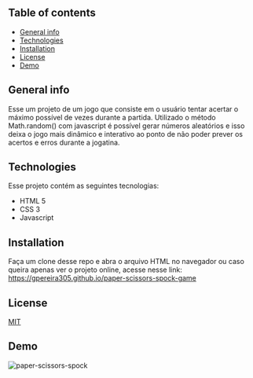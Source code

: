 

## Table of contents
* [General info](#general-info)
* [Technologies](#technologies)
* [Installation](#Installation)
* [License](#License)
* [Demo](#Demo)


## General info
Esse um projeto de um jogo que consiste em o usuário tentar acertar o máximo possível de vezes durante a partida. 
Utilizado o método Math.random() com javascript é possível gerar números aleatórios e isso deixa o jogo mais dinâmico e interativo ao ponto de não poder prever os acertos e erros
durante a jogatina.
	
## Technologies
Esse projeto contém as seguintes tecnologias:
* HTML 5
* CSS 3 
* Javascript
	
## Installation
Faça um clone desse repo e abra o arquivo HTML no navegador ou caso queira apenas ver o projeto online, acesse nesse link:  https://gpereira305.github.io/paper-scissors-spock-game
 

## License
[MIT](https://choosealicense.com/licenses/mit/)

 

## Demo 
![paper-scissors-spock](https://user-images.githubusercontent.com/66249777/106074153-1d974a00-60ea-11eb-8ba0-ca77795febc0.gif)
